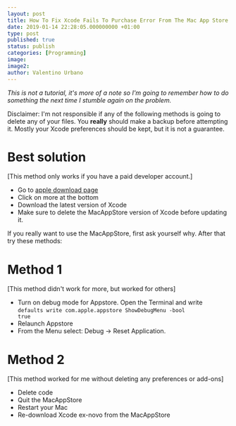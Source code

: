 ```yaml
---
layout: post
title: How To Fix Xcode Fails To Purchase Error From The Mac App Store
date: 2019-01-14 22:28:05.000000000 +01:00
type: post
published: true
status: publish
categories: [Programming]
image:
image2:
author: Valentino Urbano
---
```


_This is not a tutorial, it's more of a note so I'm going to remember how to do something the next time I stumble again on the problem._

Disclaimer: I'm not responsible if any of the following methods is going to delete any of your files. You **really** should make a backup before attempting it. Mostly your Xcode preferences should be kept, but it is not a guarantee.

# Best solution

[This method only works if you have a paid developer account.]

- Go to [apple download page][0]
- Click on more at the bottom
- Download the latest version of Xcode
- Make sure to delete the MacAppStore version of Xcode before updating it.

If you really want to use the MacAppStore, first ask yourself why. After that try these methods:

# Method 1

[This method didn't work for more, but worked for others]

- Turn on debug mode for Appstore. Open the Terminal and write <code>defaults write com.apple.appstore ShowDebugMenu -bool true</code>
- Relaunch Appstore
- From the Menu select: Debug → Reset Application.

# Method 2

[This method worked for me without deleting any preferences or add-ons]

- Delete code
- Quit the MacAppStore
- Restart your Mac
- Re-download Xcode ex-novo from the MacAppStore

[0]: https://developer.apple.com/xcode/download/
